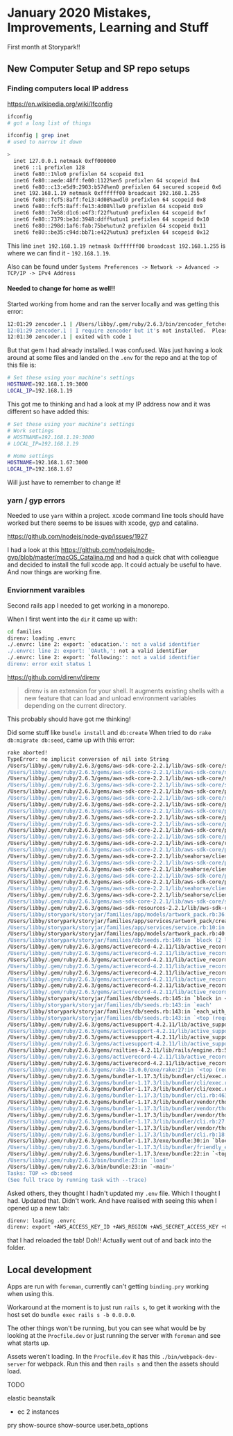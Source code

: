 # January 2020 Mistakes, Improvements, Learning and Stuff

First month at Storypark!!

## New Computer Setup and SP repo setups

### Finding computers local IP address

<https://en.wikipedia.org/wiki/Ifconfig>

```bash
ifconfig
# got a long list of things

ifconfig | grep inet
# used to narrow it down

>
  inet 127.0.0.1 netmask 0xff000000
  inet6 ::1 prefixlen 128
  inet6 fe80::1%lo0 prefixlen 64 scopeid 0x1
  inet6 fe80::aede:48ff:fe00:1122%en5 prefixlen 64 scopeid 0x4
  inet6 fe80::c13:e5d9:2903:b57d%en0 prefixlen 64 secured scopeid 0x6
  inet 192.168.1.19 netmask 0xffffff00 broadcast 192.168.1.255
  inet6 fe80::fcf5:8aff:fe13:4d08%awdl0 prefixlen 64 scopeid 0x8
  inet6 fe80::fcf5:8aff:fe13:4d08%llw0 prefixlen 64 scopeid 0x9
  inet6 fe80::7e58:d1c6:e4f3:f22f%utun0 prefixlen 64 scopeid 0xf
  inet6 fe80::7379:be3d:3948:ddff%utun1 prefixlen 64 scopeid 0x10
  inet6 fe80::298d:1af6:fab:75be%utun2 prefixlen 64 scopeid 0x11
  inet6 fe80::be35:c94d:bb71:e422%utun3 prefixlen 64 scopeid 0x12
```

This line `inet 192.168.1.19 netmask 0xffffff00 broadcast 192.168.1.255` is where we can find it - `192.168.1.19`.

Also can be found under `Systems Preferences -> Network -> Advanced -> TCP/IP -> IPv4 Address`

#### Needed to change for home as well!!

Started working from home and ran the server locally and was getting this error:

```bash
12:01:29 zencoder.1 | /Users/libby/.gem/ruby/2.6.3/bin/zencoder_fetcher:23:in `<main>'
12:01:29 zencoder.1 | I require zencoder but it's not installed.  Please install by typing 'gem install zencoder-fetcher'.
12:01:30 zencoder.1 | exited with code 1
```

But that gem I had already installed. I was confused. Was just having a look around at some files and landed on the `.env` for the repo and at the top of this file is:

```bash
# Set these using your machine's settings
HOSTNAME=192.168.1.19:3000
LOCAL_IP=192.168.1.19
```

This got me to thinking and had a look at my IP address now and it was different so have added this:

```bash
# Set these using your machine's settings
# Work settings
# HOSTNAME=192.168.1.19:3000
# LOCAL_IP=192.168.1.19

# Home settings
HOSTNAME=192.168.1.67:3000
LOCAL_IP=192.168.1.67
```

Will just have to remember to change it!

### yarn / gyp errors

Needed to use `yarn` within a project. xcode command line tools should have worked but there seems to be issues with xcode, gyp and catalina.

<https://github.com/nodejs/node-gyp/issues/1927>

I had a look at this <https://github.com/nodejs/node-gyp/blob/master/macOS_Catalina.md> and had a quick chat with colleague and decided to install the full xcode app.
It could actualy be useful to have. And now things are working fine.

### Enviornment varaibles

Second rails app I needed to get working in a monorepo.

When I first went into the `dir` it came up with:

```bash
cd families
direnv: loading .envrc
./.envrc: line 2: export: `education.': not a valid identifier
./.envrc: line 2: export: `OAuth,': not a valid identifier
./.envrc: line 2: export: `following:': not a valid identifier
direnv: error exit status 1
```

<https://github.com/direnv/direnv>

> direnv is an extension for your shell. It augments existing shells with a new feature that can load and unload environment variables depending on the current directory.

This probably should have got me thinking!

Did some stuff like `bundle install` and `db:create` When tried to do `rake db:migrate db:seed`, came up with this error:

```bash
rake aborted!
TypeError: no implicit conversion of nil into String
/Users/libby/.gem/ruby/2.6.3/gems/aws-sdk-core-2.2.1/lib/aws-sdk-core/signers/v4.rb:96:in `+'
/Users/libby/.gem/ruby/2.6.3/gems/aws-sdk-core-2.2.1/lib/aws-sdk-core/signers/v4.rb:96:in `signature'
/Users/libby/.gem/ruby/2.6.3/gems/aws-sdk-core-2.2.1/lib/aws-sdk-core/signers/v4.rb:79:in `presigned_url'
/Users/libby/.gem/ruby/2.6.3/gems/aws-sdk-core-2.2.1/lib/aws-sdk-core/s3/presigner.rb:97:in `block in sign_but_dont_send'
/Users/libby/.gem/ruby/2.6.3/gems/aws-sdk-core-2.2.1/lib/aws-sdk-core/plugins/s3_request_signer.rb:87:in `call'
/Users/libby/.gem/ruby/2.6.3/gems/aws-sdk-core-2.2.1/lib/aws-sdk-core/xml/error_handler.rb:8:in `call'
/Users/libby/.gem/ruby/2.6.3/gems/aws-sdk-core-2.2.1/lib/aws-sdk-core/plugins/s3_request_signer.rb:64:in `call'
/Users/libby/.gem/ruby/2.6.3/gems/aws-sdk-core-2.2.1/lib/aws-sdk-core/plugins/s3_redirects.rb:15:in `call'
/Users/libby/.gem/ruby/2.6.3/gems/aws-sdk-core-2.2.1/lib/aws-sdk-core/plugins/retry_errors.rb:87:in `call'
/Users/libby/.gem/ruby/2.6.3/gems/aws-sdk-core-2.2.1/lib/aws-sdk-core/plugins/s3_md5s.rb:33:in `call'
/Users/libby/.gem/ruby/2.6.3/gems/aws-sdk-core-2.2.1/lib/aws-sdk-core/plugins/s3_expect_100_continue.rb:21:in `call'
/Users/libby/.gem/ruby/2.6.3/gems/aws-sdk-core-2.2.1/lib/aws-sdk-core/plugins/s3_bucket_dns.rb:31:in `call'
/Users/libby/.gem/ruby/2.6.3/gems/aws-sdk-core-2.2.1/lib/aws-sdk-core/rest/handler.rb:7:in `call'
/Users/libby/.gem/ruby/2.6.3/gems/aws-sdk-core-2.2.1/lib/aws-sdk-core/plugins/user_agent.rb:12:in `call'
/Users/libby/.gem/ruby/2.6.3/gems/aws-sdk-core-2.2.1/lib/seahorse/client/plugins/endpoint.rb:41:in `call'
/Users/libby/.gem/ruby/2.6.3/gems/aws-sdk-core-2.2.1/lib/aws-sdk-core/plugins/param_validator.rb:21:in `call'
/Users/libby/.gem/ruby/2.6.3/gems/aws-sdk-core-2.2.1/lib/seahorse/client/plugins/raise_response_errors.rb:14:in `call'
/Users/libby/.gem/ruby/2.6.3/gems/aws-sdk-core-2.2.1/lib/aws-sdk-core/plugins/s3_sse_cpk.rb:18:in `call'
/Users/libby/.gem/ruby/2.6.3/gems/aws-sdk-core-2.2.1/lib/aws-sdk-core/plugins/param_converter.rb:20:in `call'
/Users/libby/.gem/ruby/2.6.3/gems/aws-sdk-core-2.2.1/lib/seahorse/client/plugins/response_target.rb:21:in `call'
/Users/libby/.gem/ruby/2.6.3/gems/aws-sdk-core-2.2.1/lib/seahorse/client/request.rb:70:in `send_request'
/Users/libby/.gem/ruby/2.6.3/gems/aws-sdk-core-2.2.1/lib/aws-sdk-core/s3/presigner.rb:51:in `presigned_url'
/Users/libby/.gem/ruby/2.6.3/gems/aws-sdk-resources-2.2.1/lib/aws-sdk-resources/services/s3/object.rb:169:in `presigned_url'
/Users/libby/storypark/storyjar/families/app/models/artwork_pack.rb:36:in `signed_url'
/Users/libby/storypark/storyjar/families/app/services/artwork_pack/create_sections.rb:14:in `call'
/Users/libby/storypark/storyjar/families/app/services/service.rb:10:in `call'
/Users/libby/storypark/storyjar/families/app/models/artwork_pack.rb:40:in `create_sections'
/Users/libby/storypark/storyjar/families/db/seeds.rb:149:in `block (2 levels) in <top (required)>'
/Users/libby/.gem/ruby/2.6.3/gems/activerecord-4.2.11/lib/active_record/core.rb:283:in `initialize'
/Users/libby/.gem/ruby/2.6.3/gems/activerecord-4.2.11/lib/active_record/inheritance.rb:61:in `new'
/Users/libby/.gem/ruby/2.6.3/gems/activerecord-4.2.11/lib/active_record/inheritance.rb:61:in `new'
/Users/libby/.gem/ruby/2.6.3/gems/activerecord-4.2.11/lib/active_record/persistence.rb:50:in `create!'
/Users/libby/.gem/ruby/2.6.3/gems/activerecord-4.2.11/lib/active_record/relation.rb:151:in `block in create!'
/Users/libby/.gem/ruby/2.6.3/gems/activerecord-4.2.11/lib/active_record/relation.rb:302:in `scoping'
/Users/libby/.gem/ruby/2.6.3/gems/activerecord-4.2.11/lib/active_record/relation.rb:151:in `create!'
/Users/libby/.gem/ruby/2.6.3/gems/activerecord-4.2.11/lib/active_record/relation.rb:159:in `first_or_create!'
/Users/libby/storypark/storyjar/families/db/seeds.rb:145:in `block in <top (required)>'
/Users/libby/storypark/storyjar/families/db/seeds.rb:143:in `each'
/Users/libby/storypark/storyjar/families/db/seeds.rb:143:in `each_with_index'
/Users/libby/storypark/storyjar/families/db/seeds.rb:143:in `<top (required)>'
/Users/libby/.gem/ruby/2.6.3/gems/activesupport-4.2.11/lib/active_support/dependencies.rb:268:in `load'
/Users/libby/.gem/ruby/2.6.3/gems/activesupport-4.2.11/lib/active_support/dependencies.rb:268:in `block in load'
/Users/libby/.gem/ruby/2.6.3/gems/activesupport-4.2.11/lib/active_support/dependencies.rb:240:in `load_dependency'
/Users/libby/.gem/ruby/2.6.3/gems/activesupport-4.2.11/lib/active_support/dependencies.rb:268:in `load'
/Users/libby/.gem/ruby/2.6.3/gems/railties-4.2.11/lib/rails/engine.rb:547:in `load_seed'
/Users/libby/.gem/ruby/2.6.3/gems/activerecord-4.2.11/lib/active_record/tasks/database_tasks.rb:253:in `load_seed'
/Users/libby/.gem/ruby/2.6.3/gems/activerecord-4.2.11/lib/active_record/railties/databases.rake:173:in `block (2 levels) in <top (required)>'
/Users/libby/.gem/ruby/2.6.3/gems/rake-13.0.0/exe/rake:27:in `<top (required)>'
/Users/libby/.gem/ruby/2.6.3/gems/bundler-1.17.3/lib/bundler/cli/exec.rb:74:in `load'
/Users/libby/.gem/ruby/2.6.3/gems/bundler-1.17.3/lib/bundler/cli/exec.rb:74:in `kernel_load'
/Users/libby/.gem/ruby/2.6.3/gems/bundler-1.17.3/lib/bundler/cli/exec.rb:28:in `run'
/Users/libby/.gem/ruby/2.6.3/gems/bundler-1.17.3/lib/bundler/cli.rb:463:in `exec'
/Users/libby/.gem/ruby/2.6.3/gems/bundler-1.17.3/lib/bundler/vendor/thor/lib/thor/command.rb:27:in `run'
/Users/libby/.gem/ruby/2.6.3/gems/bundler-1.17.3/lib/bundler/vendor/thor/lib/thor/invocation.rb:126:in `invoke_command'
/Users/libby/.gem/ruby/2.6.3/gems/bundler-1.17.3/lib/bundler/vendor/thor/lib/thor.rb:387:in `dispatch'
/Users/libby/.gem/ruby/2.6.3/gems/bundler-1.17.3/lib/bundler/cli.rb:27:in `dispatch'
/Users/libby/.gem/ruby/2.6.3/gems/bundler-1.17.3/lib/bundler/vendor/thor/lib/thor/base.rb:466:in `start'
/Users/libby/.gem/ruby/2.6.3/gems/bundler-1.17.3/lib/bundler/cli.rb:18:in `start'
/Users/libby/.gem/ruby/2.6.3/gems/bundler-1.17.3/exe/bundle:30:in `block in <top (required)>'
/Users/libby/.gem/ruby/2.6.3/gems/bundler-1.17.3/lib/bundler/friendly_errors.rb:124:in `with_friendly_errors'
/Users/libby/.gem/ruby/2.6.3/gems/bundler-1.17.3/exe/bundle:22:in `<top (required)>'
/Users/libby/.gem/ruby/2.6.3/bin/bundle:23:in `load'
/Users/libby/.gem/ruby/2.6.3/bin/bundle:23:in `<main>'
Tasks: TOP => db:seed
(See full trace by running task with --trace)
```

Asked others, they thought I hadn't updated my `.env` file. Which I thought I had. Updated that. Didn't work. And have realised with seeing this when I opened up a new tab:

```bash
direnv: loading .envrc
direnv: export +AWS_ACCESS_KEY_ID +AWS_REGION +AWS_SECRET_ACCESS_KEY +GOOGLE_APPLICATION_CREDENTIALS +HTTP_AUTH_PASSWORD +INTERCOM_ANDROID_SECRET +INTERCOM_IOS_SECRET +INTER_ID +INTER_KEY +PARSE_APP_ID +PARSE_REST_KEY +S3_PATH +STORYPARK_KEY +STORYPARK_SECRET +STORYPARK_URL +YOUTUBE_TOKEN +ZENCODER_API_KEY
```

that I had reloaded the tab! Doh!! Actually went out of and back into the folder.

## Local development

Apps are run with `foreman`, currently can't getting `binding.pry` working when using this.

Workaround at the moment is to just run `rails s`, to get it working with the host set do `bundle exec rails s -b 0.0.0.0`.

The other things won't be running, but you can see what would be by looking at the `Procfile.dev` or just running the server with `foreman` and see what starts up.

Assets weren't loading. In the `Procfile.dev` it has this `./bin/webpack-dev-server` for webpack. Run this and then `rails s` and then the assets should load.

TODO

elastic beanstalk

- ec 2 instances

pry
show-source
show-source user.beta_options
